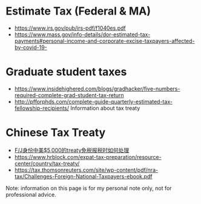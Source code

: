 # Estimate Tax (Federal & MA)
- https://www.irs.gov/pub/irs-pdf/f1040es.pdf
- https://www.mass.gov/info-details/dor-estimated-tax-payments#personal-income-and-corporate-excise-taxpayers-affected-by-covid-19-

# Graduate student taxes
- https://www.insidehighered.com/blogs/gradhacker/five-numbers-required-complete-grad-student-tax-return
- http://pfforphds.com/complete-guide-quarterly-estimated-tax-fellowship-recipients/
Information about tax treaty

# Chinese Tax Treaty
- [F/J身份中美$5,000的treaty免税报税时如何处理](
https://www.uscreditcardguide.com/shoubashoujiaoniruhebaoshuilingquf-jshenfen5000dezhongmeitreatyjianmian/)
- https://www.hrblock.com/expat-tax-preparation/resource-center/country/tax-treaty/
- https://tax.thomsonreuters.com/site/wp-content/pdf/nra-tax/Challenges-Foreign-National-Taxpayers-ebook.pdf

Note: information on this page is for my personal note only, not for professional advice.

